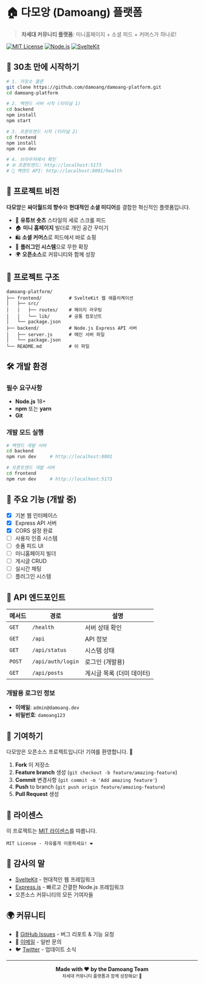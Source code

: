 # 🏠 다모앙 (Damoang) 플랫폼

> **차세대 커뮤니티 플랫폼**: 미니홈페이지 + 소셜 피드 + 커머스가 하나로!

[![MIT License](https://img.shields.io/badge/License-MIT-green.svg)](https://choosealicense.com/licenses/mit/)
[![Node.js](https://img.shields.io/badge/Node.js-18+-brightgreen.svg)](https://nodejs.org)
[![SvelteKit](https://img.shields.io/badge/SvelteKit-Latest-orange.svg)](https://kit.svelte.dev)

## 🚀 30초 만에 시작하기

```bash
# 1. 저장소 클론
git clone https://github.com/damoang/damoang-platform.git
cd damoang-platform

# 2. 백엔드 서버 시작 (터미널 1)
cd backend
npm install
npm start

# 3. 프론트엔드 시작 (터미널 2)
cd frontend
npm install
npm run dev

# 4. 브라우저에서 확인
# 🌐 프론트엔드: http://localhost:5173
# 🔗 백엔드 API: http://localhost:8001/health
```

## 🎯 프로젝트 비전

**다모앙**은 **싸이월드의 향수**와 **현대적인 소셜 미디어**를 결합한 혁신적인 플랫폼입니다.

- 📱 **유튜브 숏츠** 스타일의 세로 스크롤 피드
- 🏠 **미니 홈페이지** 빌더로 개인 공간 꾸미기
- 🛍️ **소셜 커머스**로 피드에서 바로 쇼핑
- 🔌 **플러그인 시스템**으로 무한 확장
- 🌍 **오픈소스**로 커뮤니티와 함께 성장

## 📂 프로젝트 구조

```
damoang-platform/
├── frontend/          # SvelteKit 웹 애플리케이션
│   ├── src/
│   │   ├── routes/    # 페이지 라우팅
│   │   └── lib/       # 공통 컴포넌트
│   └── package.json
├── backend/           # Node.js Express API 서버
│   ├── server.js      # 메인 서버 파일
│   └── package.json
└── README.md          # 이 파일
```

## 🛠️ 개발 환경

### 필수 요구사항

- **Node.js** 18+
- **npm** 또는 **yarn**
- **Git**

### 개발 모드 실행

```bash
# 백엔드 개발 서버
cd backend
npm run dev     # http://localhost:8001

# 프론트엔드 개발 서버
cd frontend
npm run dev     # http://localhost:5173
```

## 🌟 주요 기능 (개발 중)

- [x] 기본 웹 인터페이스
- [x] Express API 서버
- [x] CORS 설정 완료
- [ ] 사용자 인증 시스템
- [ ] 숏폼 피드 UI
- [ ] 미니홈페이지 빌더
- [ ] 게시글 CRUD
- [ ] 실시간 채팅
- [ ] 플러그인 시스템

## 🔗 API 엔드포인트

| 메서드 | 경로              | 설명                      |
| ------ | ----------------- | ------------------------- |
| `GET`  | `/health`         | 서버 상태 확인            |
| `GET`  | `/api`            | API 정보                  |
| `GET`  | `/api/status`     | 시스템 상태               |
| `POST` | `/api/auth/login` | 로그인 (개발용)           |
| `GET`  | `/api/posts`      | 게시글 목록 (더미 데이터) |

### 개발용 로그인 정보

- **이메일**: `admin@damoang.dev`
- **비밀번호**: `damoang123`

## 🤝 기여하기

다모앙은 오픈소스 프로젝트입니다! 기여를 환영합니다. 🌱

1. **Fork** 이 저장소
2. **Feature branch** 생성 (`git checkout -b feature/amazing-feature`)
3. **Commit** 변경사항 (`git commit -m 'Add amazing feature'`)
4. **Push** to branch (`git push origin feature/amazing-feature`)
5. **Pull Request** 생성

## 📄 라이센스

이 프로젝트는 [MIT 라이센스](LICENSE)를 따릅니다.

```
MIT License - 자유롭게 이용하세요! ❤️
```

## 🙏 감사의 말

- [SvelteKit](https://kit.svelte.dev) - 현대적인 웹 프레임워크
- [Express.js](https://expressjs.com) - 빠르고 간결한 Node.js 프레임워크
- 오픈소스 커뮤니티의 모든 기여자들

## 🌍 커뮤니티

- 💬 [GitHub Issues](https://github.com/damoang/damoang-platform/issues) - 버그 리포트 & 기능 요청
- 📧 [이메일](mailto:hello@damoang.dev) - 일반 문의
- 🐦 [Twitter](https://twitter.com/damoang) - 업데이트 소식

---

<div align="center">
  <strong>Made with ❤️ by the Damoang Team</strong>
  <br>
  <sub>차세대 커뮤니티 플랫폼과 함께 성장해요! 🚀</sub>
</div>
